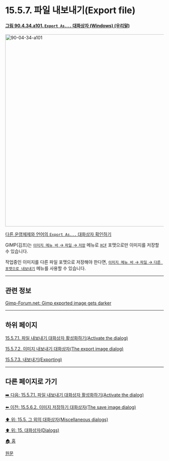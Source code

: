 # 15.5.7. 파일 내보내기(Export file)

<a id="90-04-34-a101"></a>

#### [그림 90.4.34.a101. `Export As...` 대화상자 (Windows) (우리말)](./90-04-0034-export_image.md#90-04-34-a101)
<img width="720" height="609" alt="90-04-34-a101" src="https://github.com/wonder13662/gimp/assets/15767104/b633f0c9-d50d-42f3-b43d-9e7a848ff01e" />

[다른 운영체제와 언어의 `Export As...` 대화상자 확인하기](./90-04-0034-export_image.md#90-04-34-a102)

GIMP(김프)는 [`이미지 메뉴 바` → `파일` → `저장`](./16-02-08-save.md) 메뉴로 [`XCF`](./19-glossaryx-xcf.md) 포맷으로만 이미지를 저장할 수 있습니다.

작업중인 이미지를 다른 파일 포맷으로 저장해야 한다면, [`이미지 메뉴 바` → `파일` → `다른 포맷으로 내보내기`](./16-02-13-00-export-as.md) 메뉴를 사용할 수 있습니다.

***

## 관련 정보

[Gimp-Forum.net: Gimp exported image gets darker](https://www.gimp-forum.net/Thread-Gimp-exported-image-gets-darker)

***

## 하위 페이지

[15.5.7.1. 파일 내보내기 대화상자 활성화하기(Activate the dialog)](./15-05-07-01-activate_the_dialog.md)

[15.5.7.2. 이미지 내보내기 대화상자(The export image dialog)](./15-05-07-02-the_export_image_dialog.md)

[15.5.7.3. 내보내기(Exporting)](./15-05-07-03-exporting.md)

***

## 다른 페이지로 가기

[➡️ 다음: 15.5.7.1. 파일 내보내기 대화상자 활성화하기(Activate the dialog)](./15-05-07-01-activate_the_dialog.md)

[⬅️ 이전: 15.5.6.2. 이미지 저장하기 대화상자(The save image dialog)](./15-05-06-02-the_save_image_dialog.md)

[⬆️ 위: 15.5. 그 외의 대화상자(Miscellaneous dialogs)](./15-05-00-miscellaneous-dialogs.md)

[⬆️ 위: 15. 대화상자(Dialogs)](./15-00-dialogs.md)

[🏠 홈](./00-home.md)

[원문](https://docs.gimp.org/2.10/ko/gimp-export-dialog.html)